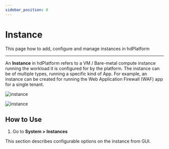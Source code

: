 ```yaml
---
sidebar_position: 0
---
```


# Instance

This page how to add, configure and manage instances in hdPlatform

---

An **Instance** in hdPlatform refers to a VM / Bare-metal compute instance running the workload it is configured for by the platform. The instance can be of multiple types, running a specific kind of App. For example, an instance can be created for running the Web Application Firewall (WAF) app for a single tenant.

![instance](/img/platform/v2/instances.png)

![instance](/img/platform/v2/instance_add.png)

## How to Use

1. Go to **System > Instances**

This section describes configurable options on the instance from GUI.